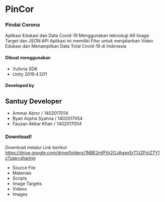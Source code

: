 # PinCor
### Pindai Corona

Aplikasi Edukasi dan Data Covid-19 Menggunakan teknologi AR Image Target dan JSON:API
Aplikasi ini memiliki Fitur untuk menjalankan Video Edukasi dan Menampilkan Data Total Covid-19 di Indonesia

#### Dibuat menggunakan
- Vuforia SDK
- Unity 2019.4.12f1

#### Developed by
## Santuy Developer
- Ammar Abror       / 1402017014
- Byan Aqsha Syahna / 1402017054
- Fauzan Akbar Khan / 1402017054

### Download!
Download melalui Link berikut
https://drive.google.com/drive/folders/1NBE2njfFtIr2OJAgsnSrT7JZPztZ7Y1c?usp=sharing

- Source File
- Materials
- Scripts
- Image Targets
- Videos
- Images
